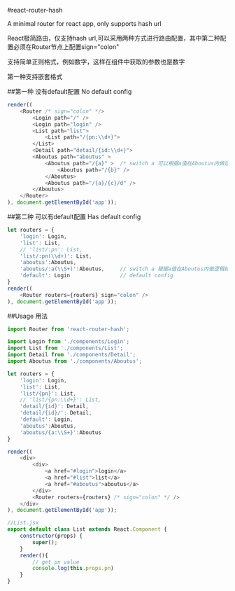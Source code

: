 
#react-router-hash

A minimal router for react app, only supports hash url

React极简路由，仅支持hash url,可以采用两种方式进行路由配置，其中第二种配置必须在Router节点上配置sign="colon"

支持简单正则格式，例如数字，这样在组件中获取的参数也是数字

第一种支持嵌套格式

##第一种 没有default配置 No default config
```javascript
render((
    <Router /* sign="colon" */>
        <Login path="/" />
        <Login path="login" />
        <List path="list">
            <List path="/{pn:\\d+}">
        </List>
        <Detail path="detail/{id:\\d+}">
        <Aboutus path="aboutus" >
            <Aboutus path="/{a}" >  /* switch a 可以根据a值在Aboutus内做逻辑操作 */
                <Aboutus path="/{b}" />
            </Aboutus>
            <Aboutus path="/{a}/{c}/d" />
        </Aboutus>
    </Router>
), document.getElementById('app'));
```

##第二种 可以有default配置 Has default config
```javascript
let routers = {
    'login': Login,
    'list': List,
    // 'list/:pn': List,
    'list/:pn(\\d+)': List,
    'aboutus':Aboutus,
    'aboutus/:a(\\S+)':Aboutus,     // switch a 根据a值在Aboutus内做逻辑操作
    'default': Login                // default config
}
render((
    <Router routers={routers} sign="colon" />
), document.getElementById('app'));
```


##Usage 用法

```javascript
import Router from 'react-router-hash';

import Login from './components/Login';
import List from './components/List';
import Detail from './components/Detail';
import Aboutus from './components/Aboutus';

let routers = {
    'login': Login,
    'list': List,
    'list/{pn}': List,
    // 'list/{pn:\\d+}': List,
    'detail/{id}': Detail,
    'detail/{id}/': Detail,
    'default': Login,
    'aboutus':Aboutus,
    'aboutus/{a:\\S+}':Aboutus
}

render((
    <div>
        <div>
            <a href="#login">login</a>
            <a href="#list">list</a>
            <a href="#aboutus">aboutus</a>
        </div>
        <Router routers={routers} /* sign="colon" */ />
    </div>
), document.getElementById('app'));

//List.jsx
export default class List extends React.Component {
    constructor(props) {
        super();
    }
    render(){
        // get pn value
        console.log(this.props.pn)
    }
}

```

